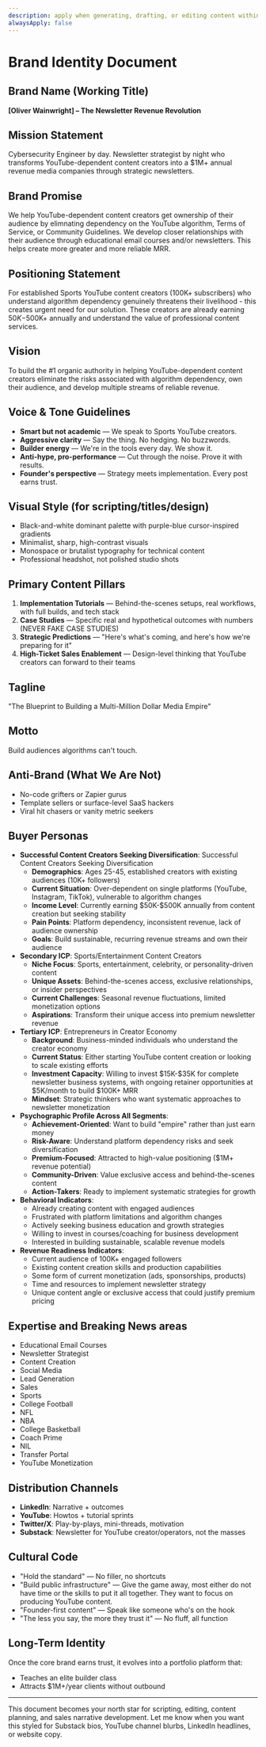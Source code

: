 ```yaml
---
description: apply when generating, drafting, or editing content within the /mitch-demo folder. 
alwaysApply: false
---
```

# Brand Identity Document

## Brand Name (Working Title)

**\[Oliver Wainwright\] – The Newsletter Revenue Revolution**

## Mission Statement

Cybersecurity Engineer by day. Newsletter strategist by night who transforms YouTube-dependent content creators into a $1M+ annual revenue media companies through strategic newsletters.

## Brand Promise

We help YouTube-dependent content creators get ownership of their audience by elimnating dependency on the YouTube algorithm, Terms of Service, or Community Guidelines. We develop closer relationships with their audience through educational email courses and/or newsletters. This helps create more greater and more reliable MRR.

## Positioning Statement

For established Sports YouTube content creators (100K+ subscribers) who understand algorithm dependency genuinely threatens their livelihood - this creates urgent need for our solution.  These creators are already earning $50K-$500K+ annually and understand the value of professional content services.

## Vision

To build the #1 organic authority in helping YouTube-dependent content creators eliminate the risks associated with algorithm dependency, own their audience, and develop multiple streams of reliable revenue.

## Voice & Tone Guidelines

* **Smart but not academic** — We speak to Sports YouTube creators.
* **Aggressive clarity** — Say the thing. No hedging. No buzzwords.
* **Builder energy** — We're in the tools every day. We show it.
* **Anti-hype, pro-performance** — Cut through the noise. Prove it with results.
* **Founder's perspective** — Strategy meets implementation. Every post earns trust.

## Visual Style (for scripting/titles/design)

* Black-and-white dominant palette with purple-blue cursor-inspired gradients
* Minimalist, sharp, high-contrast visuals
* Monospace or brutalist typography for technical content
* Professional headshot, not polished studio shots

## Primary Content Pillars

1. **Implementation Tutorials** — Behind-the-scenes setups, real workflows, with full builds, and tech stack
2. **Case Studies** — Specific real and hypothetical outcomes with numbers (NEVER FAKE CASE STUDIES)
3. **Strategic Predictions** — "Here's what's coming, and here's how we're preparing for it"
4. **High-Ticket Sales Enablement** — Design-level thinking that YouTube creators can forward to their teams

## Tagline

"The Blueprint to Building a Multi-Million Dollar Media Empire"

## Motto

Build audiences algorithms can't touch.

## Anti-Brand (What We Are Not)

* No-code grifters or Zapier gurus
* Template sellers or surface-level SaaS hackers
* Viral hit chasers or vanity metric seekers

## Buyer Personas

* **Successful Content Creators Seeking Diversification**: Successful Content Creators Seeking Diversification
  * **Demographics**: Ages 25-45, established creators with existing audiences (10K+ followers)
  * **Current Situation**: Over-dependent on single platforms (YouTube, Instagram, TikTok), vulnerable to algorithm changes
  * **Income Level**: Currently earning \$50K-\$500K annually from content creation but seeking stability
  * **Pain Points**: Platform dependency, inconsistent revenue, lack of audience ownership
  * **Goals**: Build sustainable, recurring revenue streams and own their audience
* **Secondary ICP**: Sports/Entertainment Content Creators
  * **Niche Focus**: Sports, entertainment, celebrity, or personality-driven content
  * **Unique Assets**: Behind-the-scenes access, exclusive relationships, or insider perspectives
  * **Current Challenges**: Seasonal revenue fluctuations, limited monetization options
  * **Aspirations**: Transform their unique access into premium newsletter revenue
* **Tertiary ICP**: Entrepreneurs in Creator Economy
  * **Background**: Business-minded individuals who understand the creator economy
  * **Current Status**: Either starting YouTube content creation or looking to scale existing efforts
  * **Investment Capacity**: Willing to invest \$15K-\$35K for complete newsletter business systems, with ongoing retainer opportunities at \$5K/month to build \$100K+ MRR
  * **Mindset**: Strategic thinkers who want systematic approaches to newsletter monetization
* **Psychographic Profile Across All Segments**:
  * **Achievement-Oriented**: Want to build "empire" rather than just earn money
  * **Risk-Aware**: Understand platform dependency risks and seek diversification
  * **Premium-Focused**: Attracted to high-value positioning ($1M+ revenue potential)
  * **Community-Driven**: Value exclusive access and behind-the-scenes content
  * **Action-Takers**: Ready to implement systematic strategies for growth
* **Behavioral Indicators**:
  * Already creating content with engaged audiences
  * Frustrated with platform limitations and algorithm changes
  * Actively seeking business education and growth strategies
  * Willing to invest in courses/coaching for business development
  * Interested in building sustainable, scalable revenue models
* **Revenue Readiness Indicators**:
  * Current audience of 100K+ engaged followers
  * Existing content creation skills and production capabilities
  * Some form of current monetization (ads, sponsorships, products)
  * Time and resources to implement newsletter strategy
  * Unique content angle or exclusive access that could justify premium pricing

## Expertise and Breaking News areas
* Educational Email Courses
* Newsletter Strategist
* Content Creation
* Social Media
* Lead Generation
* Sales
* Sports
* College Football
* NFL
* NBA
* College Basketball
* Coach Prime
* NIL
* Transfer Portal
* YouTube Monetization

## Distribution Channels

* **LinkedIn**: Narrative + outcomes
* **YouTube**: Howtos + tutorial sprints
* **Twitter/X**: Play-by-plays, mini-threads, motivation
* **Substack**: Newsletter for YouTube creator/operators, not the masses

## Cultural Code

* "Hold the standard" — No filler, no shortcuts
* "Build public infrastructure" — Give the game away, most either do not have time or the skills to put it all together. They want to focus on producing YouTube content.
* "Founder-first content" — Speak like someone who's on the hook
* "The less you say, the more they trust it" — No fluff, all function

## Long-Term Identity

Once the core brand earns trust, it evolves into a portfolio platform that:

* Teaches an elite builder class
* Attracts \$1M+/year clients without outbound

---

This document becomes your north star for scripting, editing, content planning, and sales narrative development. Let me know when you want this styled for Substack bios, YouTube channel blurbs, LinkedIn headlines, or website copy.
